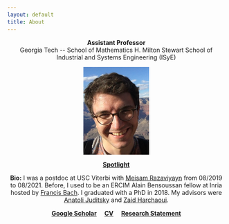 ```yaml
---
layout: default
title: About
---
```

<p align="center">
<b>Assistant Professor</b><br />  
Georgia Tech -- School of Mathematics  
H. Milton Stewart School of Industrial and Systems Engineering (ISyE)
</p>  

<p align="center">
<img src="photoGrandCanyon-cropped-stronger.jpg" alt="Getty museum" width="30%" align="center" hspace="20">
</p>
    
  
<p align="center">
<a href="https://www.youtube.com/watch?v=BakKBv288YE"><b>Spotlight</b></a>
</p>  

<p align="center">
<b>Bio:</b>  I was a postdoc at USC Viterbi with <a href="https://sites.usc.edu/razaviyayn/research/">Meisam Razaviyayn</a> from 08/2019 to 08/2021.  
Before, I used to be an ERCIM Alain Bensoussan fellow at Inria hosted by <a href="https://www.di.ens.fr/~fbach/">Francis Bach</a>.  
I graduated with a PhD in 2018. My advisors were <a href="https://ljk.imag.fr/membres/Anatoli.Iouditski/">Anatoli Juditsky</a> and <a href="http://faculty.washington.edu/zaid/index.html">Zaid Harchaoui</a>. 
</p>

  
<p align="center">
<a href="https://scholar.google.fr/citations?user=2IvZJ3cAAAAJ&hl=en"><b>Google Scholar</b></a>&emsp;
<a href="assets/dmitrii_ostrovskii_CV.pdf"><b>CV</b></a>&emsp;
<a href="assets/research-statement.pdf"><b>Research Statement</b></a>
</p>